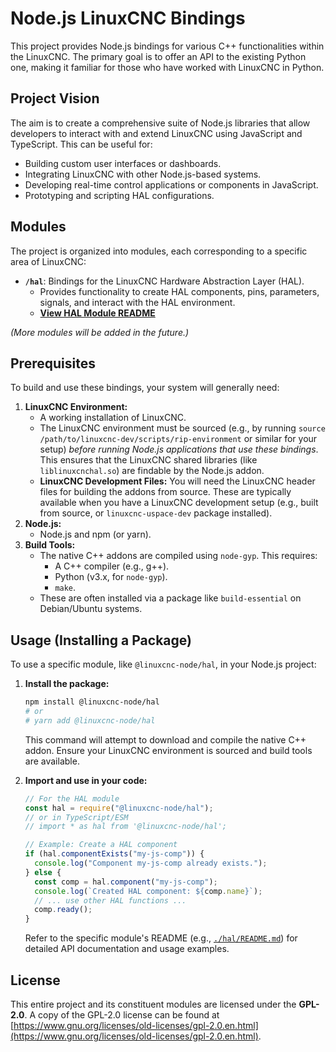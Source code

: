 # Node.js LinuxCNC Bindings

This project provides Node.js bindings for various C++ functionalities within the LinuxCNC. The primary goal is to offer an API to the existing Python one, making it familiar for those who have worked with LinuxCNC in Python.

## Project Vision

The aim is to create a comprehensive suite of Node.js libraries that allow developers to interact with and extend LinuxCNC using JavaScript and TypeScript. This can be useful for:

- Building custom user interfaces or dashboards.
- Integrating LinuxCNC with other Node.js-based systems.
- Developing real-time control applications or components in JavaScript.
- Prototyping and scripting HAL configurations.

## Modules

The project is organized into modules, each corresponding to a specific area of LinuxCNC:

- **`/hal`**: Bindings for the LinuxCNC Hardware Abstraction Layer (HAL).
  - Provides functionality to create HAL components, pins, parameters, signals, and interact with the HAL environment.
  - **[View HAL Module README](./hal/README.md)**

_(More modules will be added in the future.)_

## Prerequisites

To build and use these bindings, your system will generally need:

1.  **LinuxCNC Environment:**
    - A working installation of LinuxCNC.
    - The LinuxCNC environment must be sourced (e.g., by running `source /path/to/linuxcnc-dev/scripts/rip-environment` or similar for your setup) _before running Node.js applications that use these bindings_. This ensures that the LinuxCNC shared libraries (like `liblinuxcnchal.so`) are findable by the Node.js addon.
    - **LinuxCNC Development Files:** You will need the LinuxCNC header files for building the addons from source. These are typically available when you have a LinuxCNC development setup (e.g., built from source, or `linuxcnc-uspace-dev` package installed).
2.  **Node.js:**
    - Node.js and npm (or yarn).
3.  **Build Tools:**
    - The native C++ addons are compiled using `node-gyp`. This requires:
      - A C++ compiler (e.g., g++).
      - Python (v3.x, for `node-gyp`).
      - `make`.
    - These are often installed via a package like `build-essential` on Debian/Ubuntu systems.

## Usage (Installing a Package)

To use a specific module, like `@linuxcnc-node/hal`, in your Node.js project:

1.  **Install the package:**

    ```bash
    npm install @linuxcnc-node/hal
    # or
    # yarn add @linuxcnc-node/hal
    ```

    This command will attempt to download and compile the native C++ addon. Ensure your LinuxCNC environment is sourced and build tools are available.

2.  **Import and use in your code:**

    ```javascript
    // For the HAL module
    const hal = require("@linuxcnc-node/hal");
    // or in TypeScript/ESM
    // import * as hal from '@linuxcnc-node/hal';

    // Example: Create a HAL component
    if (hal.componentExists("my-js-comp")) {
      console.log("Component my-js-comp already exists.");
    } else {
      const comp = hal.component("my-js-comp");
      console.log(`Created HAL component: ${comp.name}`);
      // ... use other HAL functions ...
      comp.ready();
    }
    ```

    Refer to the specific module's README (e.g., [`./hal/README.md`](./hal/README.md)) for detailed API documentation and usage examples.

## License

This entire project and its constituent modules are licensed under the **GPL-2.0**. A copy of the GPL-2.0 license can be found at [https://www.gnu.org/licenses/old-licenses/gpl-2.0.en.html](https://www.gnu.org/licenses/old-licenses/gpl-2.0.en.html).
